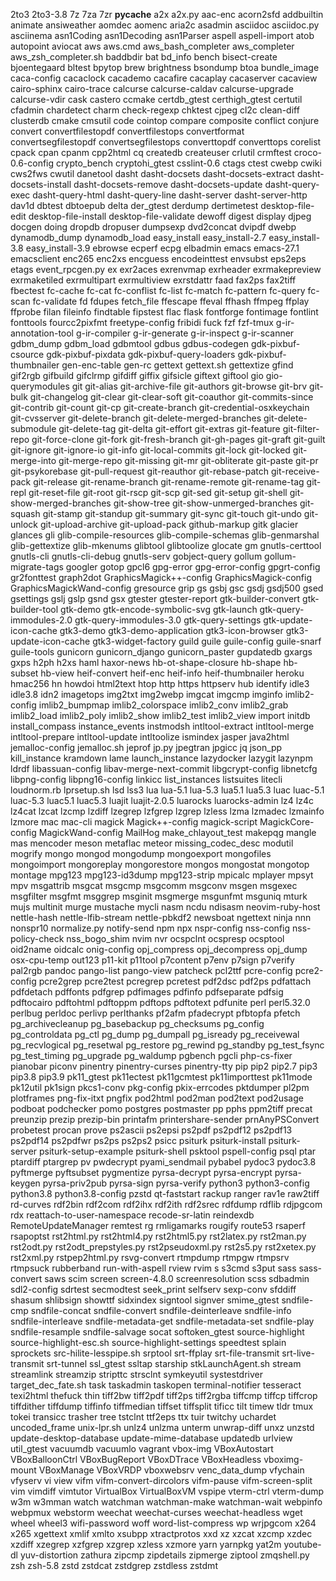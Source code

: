 2to3
2to3-3.8
7z
7za
7zr
__pycache__
a2x
a2x.py
aac-enc
acorn2sfd
addbuiltin
animate
ansiweather
aomdec
aomenc
aria2c
asadmin
asciidoc
asciidoc.py
asciinema
asn1Coding
asn1Decoding
asn1Parser
aspell
aspell-import
atob
autopoint
aviocat
aws
aws.cmd
aws_bash_completer
aws_completer
aws_zsh_completer.sh
baddbdir
bat
bd_info
bench
bisect-create
bjoentegaard
bltest
bpytop
brew
brightness
bsondump
btoa
bundle_image
caca-config
cacaclock
cacademo
cacafire
cacaplay
cacaserver
cacaview
cairo-sphinx
cairo-trace
calcurse
calcurse-caldav
calcurse-upgrade
calcurse-vdir
cask
castero
ccmake
certdb_gtest
certhigh_gtest
certutil
cfadmin
chardetect
charm
check-regexp
chktest
cjpeg
cl2c
clean-diff
clusterdb
cmake
cmsutil
code
cointop
compare
composite
conflict
conjure
convert
convertfilestopdf
convertfilestops
convertformat
convertsegfilestopdf
convertsegfilestops
converttopdf
converttops
corelist
cpack
cpan
cpanm
cpp2html
cq
createdb
createuser
crlutil
crmftest
croco-0.6-config
crypto_bench
cryptohi_gtest
csslint-0.6
ctags
ctest
cwebp
cwiki
cws2fws
cwutil
danetool
dasht
dasht-docsets
dasht-docsets-extract
dasht-docsets-install
dasht-docsets-remove
dasht-docsets-update
dasht-query-exec
dasht-query-html
dasht-query-line
dasht-server
dasht-server-http
dav1d
dbtest
dbtoepub
delta
der_gtest
derdump
dertimetest
desktop-file-edit
desktop-file-install
desktop-file-validate
dewoff
digest
display
djpeg
docgen
doing
dropdb
dropuser
dumpsexp
dvd2concat
dvipdf
dwebp
dynamodb_dump
dynamodb_load
easy_install
easy_install-2.7
easy_install-3.8
easy_install-3.9
ebrowse
ecperf
ecpg
elbadmin
emacs
emacs-27.1
emacsclient
enc265
enc2xs
encguess
encodeinttest
envsubst
eps2eps
etags
event_rpcgen.py
ex
exr2aces
exrenvmap
exrheader
exrmakepreview
exrmaketiled
exrmultipart
exrmultiview
exrstdattr
faad
fax2ps
fax2tiff
fbectest
fc-cache
fc-cat
fc-conflist
fc-list
fc-match
fc-pattern
fc-query
fc-scan
fc-validate
fd
fdupes
fetch_file
ffescape
ffeval
ffhash
ffmpeg
ffplay
ffprobe
filan
fileinfo
findtable
fipstest
flac
flask
fontforge
fontimage
fontlint
fonttools
fourcc2pixfmt
freetype-config
fribidi
fuck
fzf
fzf-tmux
g-ir-annotation-tool
g-ir-compiler
g-ir-generate
g-ir-inspect
g-ir-scanner
gdbm_dump
gdbm_load
gdbmtool
gdbus
gdbus-codegen
gdk-pixbuf-csource
gdk-pixbuf-pixdata
gdk-pixbuf-query-loaders
gdk-pixbuf-thumbnailer
gen-enc-table
gen-rc
gettext
gettext.sh
gettextize
gfind
gif2rgb
gifbuild
gifclrmp
gifdiff
giffix
gifsicle
giftext
giftool
gio
gio-querymodules
git
git-alias
git-archive-file
git-authors
git-browse
git-brv
git-bulk
git-changelog
git-clear
git-clear-soft
git-coauthor
git-commits-since
git-contrib
git-count
git-cp
git-create-branch
git-credential-osxkeychain
git-cvsserver
git-delete-branch
git-delete-merged-branches
git-delete-submodule
git-delete-tag
git-delta
git-effort
git-extras
git-feature
git-filter-repo
git-force-clone
git-fork
git-fresh-branch
git-gh-pages
git-graft
git-guilt
git-ignore
git-ignore-io
git-info
git-local-commits
git-lock
git-locked
git-merge-into
git-merge-repo
git-missing
git-mr
git-obliterate
git-paste
git-pr
git-psykorebase
git-pull-request
git-reauthor
git-rebase-patch
git-receive-pack
git-release
git-rename-branch
git-rename-remote
git-rename-tag
git-repl
git-reset-file
git-root
git-rscp
git-scp
git-sed
git-setup
git-shell
git-show-merged-branches
git-show-tree
git-show-unmerged-branches
git-squash
git-stamp
git-standup
git-summary
git-sync
git-touch
git-undo
git-unlock
git-upload-archive
git-upload-pack
github-markup
gitk
glacier
glances
gli
glib-compile-resources
glib-compile-schemas
glib-genmarshal
glib-gettextize
glib-mkenums
glibtool
glibtoolize
glocate
gm
gnutls-certtool
gnutls-cli
gnutls-cli-debug
gnutls-serv
gobject-query
gollum
gollum-migrate-tags
googler
gotop
gpcl6
gpg-error
gpg-error-config
gpgrt-config
gr2fonttest
graph2dot
GraphicsMagick++-config
GraphicsMagick-config
GraphicsMagickWand-config
gresource
grip
gs
gsbj
gsc
gsdj
gsdj500
gsed
gsettings
gslj
gslp
gsnd
gsx
gtester
gtester-report
gtk-builder-convert
gtk-builder-tool
gtk-demo
gtk-encode-symbolic-svg
gtk-launch
gtk-query-immodules-2.0
gtk-query-immodules-3.0
gtk-query-settings
gtk-update-icon-cache
gtk3-demo
gtk3-demo-application
gtk3-icon-browser
gtk3-update-icon-cache
gtk3-widget-factory
guild
guile
guile-config
guile-snarf
guile-tools
gunicorn
gunicorn_django
gunicorn_paster
gupdatedb
gxargs
gxps
h2ph
h2xs
haml
haxor-news
hb-ot-shape-closure
hb-shape
hb-subset
hb-view
heif-convert
heif-enc
heif-info
heif-thumbnailer
heroku
hmac256
hn
howdoi
html2text
htop
http
https
httpserv
hub
identify
idle3
idle3.8
idn2
imagetops
img2txt
img2webp
imgcat
imgcmp
imginfo
imlib2-config
imlib2_bumpmap
imlib2_colorspace
imlib2_conv
imlib2_grab
imlib2_load
imlib2_poly
imlib2_show
imlib2_test
imlib2_view
import
initdb
install_compass
instance_events
instmodsh
intltool-extract
intltool-merge
intltool-prepare
intltool-update
intltoolize
ismindex
jasper
java2html
jemalloc-config
jemalloc.sh
jeprof
jp.py
jpegtran
jpgicc
jq
json_pp
kill_instance
kramdown
lame
launch_instance
lazydocker
lazygit
lazynpm
ldrdf
libassuan-config
libav-merge-next-commit
libgcrypt-config
libnetcfg
libpng-config
libpng16-config
linkicc
list_instances
listsuites
litecli
loudnorm.rb
lprsetup.sh
lsd
lss3
lua
lua-5.1
lua-5.3
lua5.1
lua5.3
luac
luac-5.1
luac-5.3
luac5.1
luac5.3
luajit
luajit-2.0.5
luarocks
luarocks-admin
lz4
lz4c
lz4cat
lzcat
lzcmp
lzdiff
lzegrep
lzfgrep
lzgrep
lzless
lzma
lzmadec
lzmainfo
lzmore
mac
mac-cli
magick
Magick++-config
magick-script
MagickCore-config
MagickWand-config
MailHog
make_chlayout_test
makepqg
mangle
mas
mencoder
meson
metaflac
meteor
missing_codec_desc
modutil
mogrify
mongo
mongod
mongodump
mongoexport
mongofiles
mongoimport
mongoreplay
mongorestore
mongos
mongostat
mongotop
montage
mpg123
mpg123-id3dump
mpg123-strip
mpicalc
mplayer
mpsyt
mpv
msgattrib
msgcat
msgcmp
msgcomm
msgconv
msgen
msgexec
msgfilter
msgfmt
msggrep
msginit
msgmerge
msgunfmt
msguniq
mturk
mujs
multinit
murge
mustache
mycli
nasm
ncdu
ndisasm
neovim-ruby-host
nettle-hash
nettle-lfib-stream
nettle-pbkdf2
newsboat
ngettext
ninja
nnn
nonspr10
normalize.py
notify-send
npm
npx
nspr-config
nss-config
nss-policy-check
nss_bogo_shim
nvim
nvr
ocspclnt
ocspresp
ocsptool
oid2name
oidcalc
onig-config
opj_compress
opj_decompress
opj_dump
osx-cpu-temp
out123
p11-kit
p11tool
p7content
p7env
p7sign
p7verify
pal2rgb
pandoc
pango-list
pango-view
patcheck
pcl2ttf
pcre-config
pcre2-config
pcre2grep
pcre2test
pcregrep
pcretest
pdf2dsc
pdf2ps
pdfattach
pdfdetach
pdffonts
pdfgrep
pdfimages
pdfinfo
pdfseparate
pdfsig
pdftocairo
pdftohtml
pdftoppm
pdftops
pdftotext
pdfunite
perl
perl5.32.0
perlbug
perldoc
perlivp
perlthanks
pf2afm
pfadecrypt
pfbtopfa
pfetch
pg_archivecleanup
pg_basebackup
pg_checksums
pg_config
pg_controldata
pg_ctl
pg_dump
pg_dumpall
pg_isready
pg_receivewal
pg_recvlogical
pg_resetwal
pg_restore
pg_rewind
pg_standby
pg_test_fsync
pg_test_timing
pg_upgrade
pg_waldump
pgbench
pgcli
php-cs-fixer
pianobar
piconv
pinentry
pinentry-curses
pinentry-tty
pip
pip2
pip2.7
pip3
pip3.8
pip3.9
pk11_gtest
pk11ectest
pk11gcmtest
pk11importtest
pk11mode
pk12util
pk1sign
pkcs1-conv
pkg-config
pkix-errcodes
pktdumper
pl2pm
plotframes
png-fix-itxt
pngfix
pod2html
pod2man
pod2text
pod2usage
podboat
podchecker
pomo
postgres
postmaster
pp
pphs
ppm2tiff
precat
preunzip
prezip
prezip-bin
printafm
printershare-sender
prnAnyPSConvert
probetest
procan
prove
ps2ascii
ps2epsi
ps2pdf
ps2pdf12
ps2pdf13
ps2pdf14
ps2pdfwr
ps2ps
ps2ps2
psicc
psiturk
psiturk-install
psiturk-server
psiturk-setup-example
psiturk-shell
psktool
pspell-config
psql
ptar
ptardiff
ptargrep
pv
pwdecrypt
pyami_sendmail
pybabel
pydoc3
pydoc3.8
pyftmerge
pyftsubset
pygmentize
pyrsa-decrypt
pyrsa-encrypt
pyrsa-keygen
pyrsa-priv2pub
pyrsa-sign
pyrsa-verify
python3
python3-config
python3.8
python3.8-config
pzstd
qt-faststart
rackup
ranger
rav1e
raw2tiff
rd-curves
rdf2bin
rdf2com
rdf2ihx
rdf2ith
rdf2srec
rdfdump
rdflib
rdjpgcom
rdx
reattach-to-user-namespace
recode-sr-latin
reindexdb
RemoteUpdateManager
remtest
rg
rmligamarks
rougify
route53
rsaperf
rsapoptst
rst2html.py
rst2html4.py
rst2html5.py
rst2latex.py
rst2man.py
rst2odt.py
rst2odt_prepstyles.py
rst2pseudoxml.py
rst2s5.py
rst2xetex.py
rst2xml.py
rstpep2html.py
rsvg-convert
rtmpdump
rtmpgw
rtmpsrv
rtmpsuck
rubberband
run-with-aspell
rview
rvim
s
s3cmd
s3put
sass
sass-convert
saws
scim
screen
screen-4.8.0
screenresolution
scss
sdbadmin
sdl2-config
sdrtest
secmodtest
seek_print
selfserv
sexp-conv
sfddiff
shasum
shlibsign
showttf
sidxindex
signtool
signver
smime_gtest
sndfile-cmp
sndfile-concat
sndfile-convert
sndfile-deinterleave
sndfile-info
sndfile-interleave
sndfile-metadata-get
sndfile-metadata-set
sndfile-play
sndfile-resample
sndfile-salvage
socat
softoken_gtest
source-highlight
source-highlight-esc.sh
source-highlight-settings
speedtest
splain
sprockets
src-hilite-lesspipe.sh
srptool
srt-ffplay
srt-file-transmit
srt-live-transmit
srt-tunnel
ssl_gtest
ssltap
starship
stkLaunchAgent.sh
stream
streamlink
streamzip
stripttc
strsclnt
symkeyutil
systestdriver
target_dec_fate.sh
task
taskadmin
taskopen
terminal-notifier
tesseract
texi2html
thefuck
thin
tiff2bw
tiff2pdf
tiff2ps
tiff2rgba
tiffcmp
tiffcp
tiffcrop
tiffdither
tiffdump
tiffinfo
tiffmedian
tiffset
tiffsplit
tificc
tilt
timew
tldr
tmux
tokei
transicc
trasher
tree
tstclnt
ttf2eps
ttx
tuir
twitchy
uchardet
uncoded_frame
unix-lpr.sh
unlz4
unlzma
unterm
unwrap-diff
unxz
unzstd
update-desktop-database
update-mime-database
updatedb
urlview
util_gtest
vacuumdb
vacuumlo
vagrant
vbox-img
VBoxAutostart
VBoxBalloonCtrl
VBoxBugReport
VBoxDTrace
VBoxHeadless
vboximg-mount
VBoxManage
VBoxVRDP
vboxwebsrv
venc_data_dump
vfychain
vfyserv
vi
view
vifm
vifm-convert-dircolors
vifm-pause
vifm-screen-split
vim
vimdiff
vimtutor
VirtualBox
VirtualBoxVM
vspipe
vterm-ctrl
vterm-dump
w3m
w3mman
watch
watchman
watchman-make
watchman-wait
webpinfo
webpmux
webstorm
weechat
weechat-curses
weechat-headless
wget
wheel
wheel3
wifi-password
woff
word-list-compress
wp
wrjpgcom
x264
x265
xgettext
xmlif
xmlto
xsubpp
xtractprotos
xxd
xz
xzcat
xzcmp
xzdec
xzdiff
xzegrep
xzfgrep
xzgrep
xzless
xzmore
yarn
yarnpkg
yat2m
youtube-dl
yuv-distortion
zathura
zipcmp
zipdetails
zipmerge
ziptool
zmqshell.py
zsh
zsh-5.8
zstd
zstdcat
zstdgrep
zstdless
zstdmt
